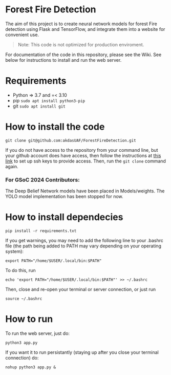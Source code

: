# Forest Fire Detection

The aim of this project is to create neural network models for forest Fire detection using Flask and TensorFlow, and integrate them into a website for convenient use.
> Note: This code is not optimized for production enviroment.

For documentation of the code in this repository, please see the Wiki. See below for instructions to install and run the web server.

# Requirements
- Python => 3.7 and =< 3.10
- pip `sudo apt install python3-pip`
- git `sudo apt install git`

# How to install the code

`git clone git@github.com:akdasUAF/ForestFireDetection.git`

If you do not have access to the repository from your command line, but your github account does have access, then follow the instructions at [this link](https://docs.github.com/en/authentication/connecting-to-github-with-ssh/adding-a-new-ssh-key-to-your-github-account) to set up ssh keys to provide access. Then, run the `git clone` command again.

### For GSoC 2024 Contributors:
The Deep Belief Network models have been placed in Models/weights. The YOLO model implementation has been stopped for now.
<!--Then, download the three files in [this google drive folder](https://drive.google.com/drive/folders/1aJDFIOFEKJhqdWJ3Ss87bVHyjHAvJaie?usp=sharing) (these are too large for github to accept, and one contains another git repo). Move `yolov5.tar.gz` and `dataset.tar.gz` into the repo directory and extract them using
```
gunzip yolov5.tar.gz
gunzip dataset.tar.gz
tar -xf yolov5.tar
tar -xf dataset.tar
```
Then, move `dbn_pipeline_model.joblib.gz` to the `Models/weights` directory inside of the repo, and extract with

`gunzip dbn_pipeline_model.joblib.gz`
-->
# How to install dependecies

`pip install -r requirements.txt`

If you get warnings, you may need to add the following line to your .bashrc file (the path being added to PATH may vary depending on your operating system):

`export PATH="/home/$USER/.local/bin:$PATH"`

To do this, run

`echo 'export PATH="/home/$USER/.local/bin:$PATH"' >> ~/.bashrc`

Then, close and re-open your terminal or server connection, or just run

`source ~/.bashrc`

# How to run
To run the web server, just do:

`python3 app.py`

If you want it to run persistantly (staying up after you close your terminal connection) do:

`nohup python3 app.py &`
